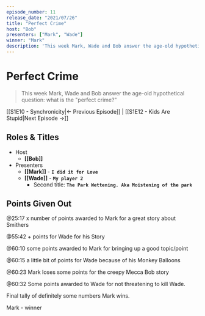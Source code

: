 ```yaml
---
episode_number: 11
release_date: "2021/07/26"
title: "Perfect Crime"
host: "Bob"
presenters: ["Mark", "Wade"]
winner: "Mark"
description: 'This week Mark, Wade and Bob answer the age-old hypothetical question: what is the "perfect crime?"'
---
```


# Perfect Crime

> This week Mark, Wade and Bob answer the age-old hypothetical question: what is the "perfect crime?"

[[S1E10 - Synchronicity|← Previous Episode]] | [[S1E12 - Kids Are Stupid|Next Episode →]]

## Roles & Titles

- Host
  - **[[Bob]]**
- Presenters
  - **[[Mark]]** - **`I did it for Love`**
  - **[[Wade]]** - **`My player 2`**
    - Second title: **`The Park Wettening. Aka Moistening of the park`**

## Points Given Out

@25:17 x number of points awarded to Mark for a great story about Smithers

@55:42 + points for Wade for his Story

@60:10 some points awarded to Mark for bringing up a good topic/point

@60:15 a little bit of points for Wade because of his Monkey Balloons

@60:23 Mark loses some points for the creepy Mecca Bob story

@60:32 Some points awarded to Wade for not threatening to kill Wade.

Final tally of definitely some numbers Mark wins.

Mark - winner
